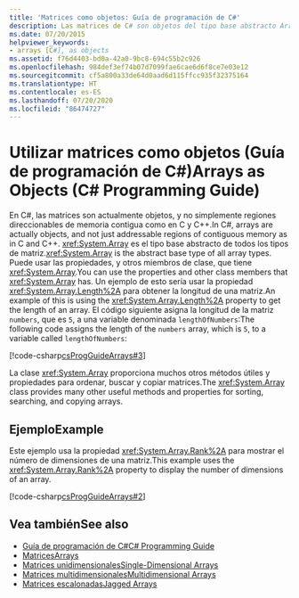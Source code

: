 ```yaml
---
title: 'Matrices como objetos: Guía de programación de C#'
description: Las matrices de C# son objetos del tipo base abstracto Array. Puede usar las propiedades y otros miembros de clase de Array, como la propiedad Length.
ms.date: 07/20/2015
helpviewer_keywords:
- arrays [C#], as objects
ms.assetid: f76d4403-bd0a-42a0-9bc8-694c55b2c926
ms.openlocfilehash: 984def3ef74b07d7099fae6cae6d6f8ce7e03e12
ms.sourcegitcommit: cf5a800a33de64d0aad6d115ffcc935f32375164
ms.translationtype: HT
ms.contentlocale: es-ES
ms.lasthandoff: 07/20/2020
ms.locfileid: "86474727"
---
```

# <a name="arrays-as-objects-c-programming-guide"></a><span data-ttu-id="c9797-104">Utilizar matrices como objetos (Guía de programación de C#)</span><span class="sxs-lookup"><span data-stu-id="c9797-104">Arrays as Objects (C# Programming Guide)</span></span>

<span data-ttu-id="c9797-105">En C#, las matrices son actualmente objetos, y no simplemente regiones direccionables de memoria contigua como en C y C++.</span><span class="sxs-lookup"><span data-stu-id="c9797-105">In C#, arrays are actually objects, and not just addressable regions of contiguous memory as in C and C++.</span></span> <span data-ttu-id="c9797-106"><xref:System.Array> es el tipo base abstracto de todos los tipos de matriz.</span><span class="sxs-lookup"><span data-stu-id="c9797-106"><xref:System.Array> is the abstract base type of all array types.</span></span> <span data-ttu-id="c9797-107">Puede usar las propiedades, y otros miembros de clase, que tiene <xref:System.Array>.</span><span class="sxs-lookup"><span data-stu-id="c9797-107">You can use the properties and other class members that <xref:System.Array> has.</span></span> <span data-ttu-id="c9797-108">Un ejemplo de esto sería usar la propiedad <xref:System.Array.Length%2A> para obtener la longitud de una matriz.</span><span class="sxs-lookup"><span data-stu-id="c9797-108">An example of this is using the <xref:System.Array.Length%2A> property to get the length of an array.</span></span> <span data-ttu-id="c9797-109">El código siguiente asigna la longitud de la matriz `numbers`, que es `5`, a una variable denominada `lengthOfNumbers`:</span><span class="sxs-lookup"><span data-stu-id="c9797-109">The following code assigns the length of the `numbers` array, which is `5`, to a variable called `lengthOfNumbers`:</span></span>

[!code-csharp[csProgGuideArrays#3](~/samples/snippets/csharp/VS_Snippets_VBCSharp/csProgGuideArrays/CS/Arrays.cs#3)]

<span data-ttu-id="c9797-110">La clase <xref:System.Array> proporciona muchos otros métodos útiles y propiedades para ordenar, buscar y copiar matrices.</span><span class="sxs-lookup"><span data-stu-id="c9797-110">The <xref:System.Array> class provides many other useful methods and properties for sorting, searching, and copying arrays.</span></span>

## <a name="example"></a><span data-ttu-id="c9797-111">Ejemplo</span><span class="sxs-lookup"><span data-stu-id="c9797-111">Example</span></span>

<span data-ttu-id="c9797-112">Este ejemplo usa la propiedad <xref:System.Array.Rank%2A> para mostrar el número de dimensiones de una matriz.</span><span class="sxs-lookup"><span data-stu-id="c9797-112">This example uses the <xref:System.Array.Rank%2A> property to display the number of dimensions of an array.</span></span>

[!code-csharp[csProgGuideArrays#2](~/samples/snippets/csharp/VS_Snippets_VBCSharp/csProgGuideArrays/CS/Arrays.cs#2)]

## <a name="see-also"></a><span data-ttu-id="c9797-113">Vea también</span><span class="sxs-lookup"><span data-stu-id="c9797-113">See also</span></span>

- [<span data-ttu-id="c9797-114">Guía de programación de C#</span><span class="sxs-lookup"><span data-stu-id="c9797-114">C# Programming Guide</span></span>](../index.md)
- [<span data-ttu-id="c9797-115">Matrices</span><span class="sxs-lookup"><span data-stu-id="c9797-115">Arrays</span></span>](./index.md)
- [<span data-ttu-id="c9797-116">Matrices unidimensionales</span><span class="sxs-lookup"><span data-stu-id="c9797-116">Single-Dimensional Arrays</span></span>](./single-dimensional-arrays.md)
- [<span data-ttu-id="c9797-117">Matrices multidimensionales</span><span class="sxs-lookup"><span data-stu-id="c9797-117">Multidimensional Arrays</span></span>](./multidimensional-arrays.md)
- [<span data-ttu-id="c9797-118">Matrices escalonadas</span><span class="sxs-lookup"><span data-stu-id="c9797-118">Jagged Arrays</span></span>](./jagged-arrays.md)
